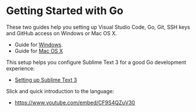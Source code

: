 # Getting Started with Go

These two guides help you setting up Visual Studio Code, Go, Git, SSH keys and GitHub access on Windows or Mac OS X.

* Guide for [Windows](Getting_Started_for_Windows.md).
* Guide for [Mac OS X](Getting_Started_for_MAC_OS_X.md)

This setup helps you configure Sublime Text 3 for a good Go development experience:

* [Setting up Sublime Text 3](Setting_up_Sublime_properly.md)

Slick and quick introduction to the language:

* https://www.youtube.com/embed/CF9S4QZuV30
